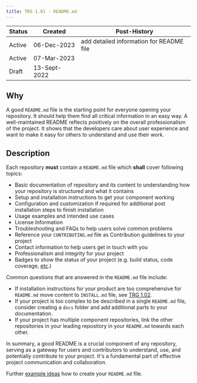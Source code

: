 ```yaml
---
title: TRG 1.01 - README.md
---
```


| Status | Created      | Post-History                             |
|--------|--------------|------------------------------------------|
| Active | 06-Dec-2023  | add detailed information for README file |
| Active | 07-Mar-2023  |                                          |
| Draft  | 13-Sept-2022 |                                          |

## Why

A good `README.md` file is the starting point for everyone opening your repository. It should help them find all critical information in an easy way.
A well-maintained README reflects positively on the overall professionalism of the project. It shows that the developers care about user experience and want to make it easy for others to understand and use their work.

## Description

Each repository **must** contain a `README.md` file which **shall** cover following topics:

- Basic documentation of repository and its content to understanding how your repository is structured and what it contains
- Setup and installation instructions to get your component working
- Configuration and customization if required for additional post installation steps to finish installation
- Usage examples and intended use cases
- License Information
- Troubleshooting and FAQs to help users solve common problems
- Reference your `CONTRIBUTING.md` file as Contribution guidelines to your project
- Contact information to help users get in touch with you
- Professionalism and integrity for your project
- Badges to show the status of your project (e.g. build status, code coverage, [etc](https://github.com/badges/shields/blob/master/README.md).)

Common questions that are answered in the `README.md` file include:

- If installation instructions for your product are too comprehensive for `README.md` move content to `INSTALL.md` file, see [TRG 1.02](trg-1-2.md).
- If your project is too complex to be described in a single `README.md` file, consider creating a `docs` folder and add additional parts to your documentation.
- If your project has multiple component repositories, link the other repositories in your leading repository in your `README.md` towards each other.

In summary, a good README is a crucial component of any repository, serving as a gateway for users and contributors to understand, use, and potentially contribute to your project. It's a fundamental part of effective project communication and collaboration.

Further [example ideas](https://www.makeareadme.com/) how to create your `README.md` file.
